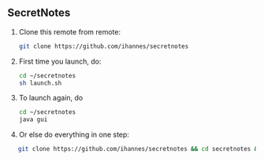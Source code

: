 ## SecretNotes
1. Clone this remote from remote:
    ```bash
    git clone https://github.com/ihannes/secretnotes
    ```
2. First time you launch, do:
    ```bash
    cd ~/secretnotes
    sh launch.sh
    ```
3. To launch again, do
    ```bash
    cd ~/secretnotes
    java gui
    ```
4. Or else do everything in one step:
 ```bash
    git clone https://github.com/ihannes/secretnotes && cd secretnotes && sh launch.sh && java gui
 ```
